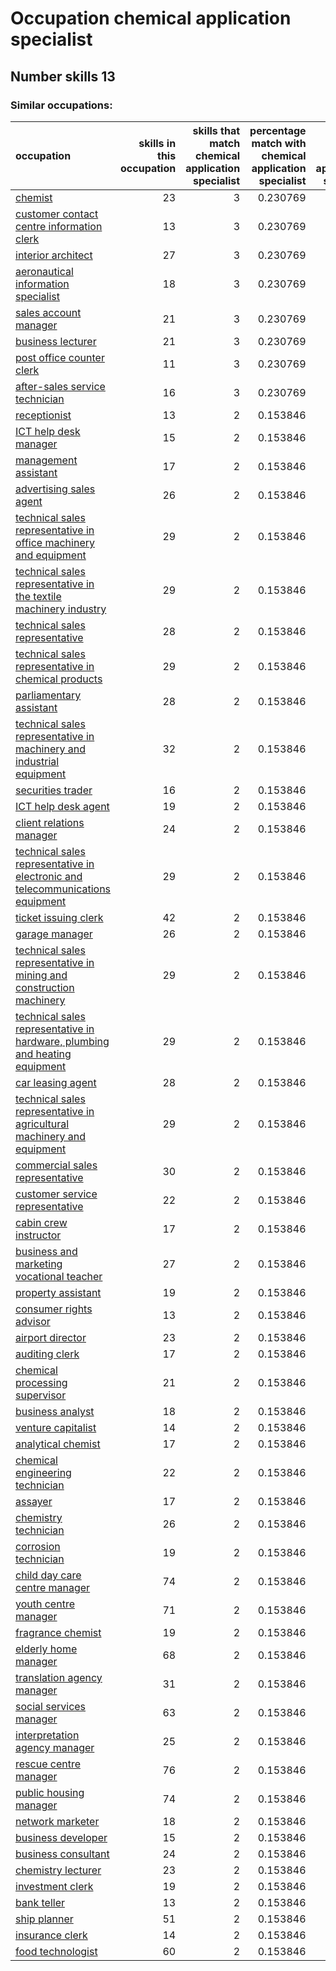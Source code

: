 # Occupation chemical application specialist
## Number skills 13
### Similar occupations:
| occupation                                                                                                                                                        |   skills in this occupation |   skills that match chemical application specialist |   percentage match with chemical application specialist |   skills not in chemical application specialist |
|:------------------------------------------------------------------------------------------------------------------------------------------------------------------|----------------------------:|----------------------------------------------------:|--------------------------------------------------------:|------------------------------------------------:|
| [chemist](chemist.md)                                                                                                                                             |                          23 |                                                   3 |                                                0.230769 |                                              20 |
| [customer contact centre information clerk](customer_contact_centre_information_clerk.md)                                                                         |                          13 |                                                   3 |                                                0.230769 |                                              10 |
| [interior architect](interior_architect.md)                                                                                                                       |                          27 |                                                   3 |                                                0.230769 |                                              24 |
| [aeronautical information specialist](aeronautical_information_specialist.md)                                                                                     |                          18 |                                                   3 |                                                0.230769 |                                              15 |
| [sales account manager](sales_account_manager.md)                                                                                                                 |                          21 |                                                   3 |                                                0.230769 |                                              18 |
| [business lecturer](business_lecturer.md)                                                                                                                         |                          21 |                                                   3 |                                                0.230769 |                                              18 |
| [post office counter clerk](post_office_counter_clerk.md)                                                                                                         |                          11 |                                                   3 |                                                0.230769 |                                               8 |
| [after-sales service technician](after-sales_service_technician.md)                                                                                               |                          16 |                                                   3 |                                                0.230769 |                                              13 |
| [receptionist](receptionist.md)                                                                                                                                   |                          13 |                                                   2 |                                                0.153846 |                                              11 |
| [ICT help desk manager](ICT_help_desk_manager.md)                                                                                                                 |                          15 |                                                   2 |                                                0.153846 |                                              13 |
| [management assistant](management_assistant.md)                                                                                                                   |                          17 |                                                   2 |                                                0.153846 |                                              15 |
| [advertising sales agent](advertising_sales_agent.md)                                                                                                             |                          26 |                                                   2 |                                                0.153846 |                                              24 |
| [technical sales representative in office machinery and equipment](technical_sales_representative_in_office_machinery_and_equipment.md)                           |                          29 |                                                   2 |                                                0.153846 |                                              27 |
| [technical sales representative in the textile machinery industry](technical_sales_representative_in_the_textile_machinery_industry.md)                           |                          29 |                                                   2 |                                                0.153846 |                                              27 |
| [technical sales representative](technical_sales_representative.md)                                                                                               |                          28 |                                                   2 |                                                0.153846 |                                              26 |
| [technical sales representative in chemical products](technical_sales_representative_in_chemical_products.md)                                                     |                          29 |                                                   2 |                                                0.153846 |                                              27 |
| [parliamentary assistant](parliamentary_assistant.md)                                                                                                             |                          28 |                                                   2 |                                                0.153846 |                                              26 |
| [technical sales representative in machinery and industrial equipment](technical_sales_representative_in_machinery_and_industrial_equipment.md)                   |                          32 |                                                   2 |                                                0.153846 |                                              30 |
| [securities trader](securities_trader.md)                                                                                                                         |                          16 |                                                   2 |                                                0.153846 |                                              14 |
| [ICT help desk agent](ICT_help_desk_agent.md)                                                                                                                     |                          19 |                                                   2 |                                                0.153846 |                                              17 |
| [client relations manager](client_relations_manager.md)                                                                                                           |                          24 |                                                   2 |                                                0.153846 |                                              22 |
| [technical sales representative in electronic and telecommunications equipment](technical_sales_representative_in_electronic_and_telecommunications_equipment.md) |                          29 |                                                   2 |                                                0.153846 |                                              27 |
| [ticket issuing clerk](ticket_issuing_clerk.md)                                                                                                                   |                          42 |                                                   2 |                                                0.153846 |                                              40 |
| [garage manager](garage_manager.md)                                                                                                                               |                          26 |                                                   2 |                                                0.153846 |                                              24 |
| [technical sales representative in mining and construction machinery](technical_sales_representative_in_mining_and_construction_machinery.md)                     |                          29 |                                                   2 |                                                0.153846 |                                              27 |
| [technical sales representative in hardware, plumbing and heating equipment](technical_sales_representative_in_hardware,_plumbing_and_heating_equipment.md)       |                          29 |                                                   2 |                                                0.153846 |                                              27 |
| [car leasing agent](car_leasing_agent.md)                                                                                                                         |                          28 |                                                   2 |                                                0.153846 |                                              26 |
| [technical sales representative in agricultural machinery and equipment](technical_sales_representative_in_agricultural_machinery_and_equipment.md)               |                          29 |                                                   2 |                                                0.153846 |                                              27 |
| [commercial sales representative](commercial_sales_representative.md)                                                                                             |                          30 |                                                   2 |                                                0.153846 |                                              28 |
| [customer service representative](customer_service_representative.md)                                                                                             |                          22 |                                                   2 |                                                0.153846 |                                              20 |
| [cabin crew instructor](cabin_crew_instructor.md)                                                                                                                 |                          17 |                                                   2 |                                                0.153846 |                                              15 |
| [business and marketing vocational teacher](business_and_marketing_vocational_teacher.md)                                                                         |                          27 |                                                   2 |                                                0.153846 |                                              25 |
| [property assistant](property_assistant.md)                                                                                                                       |                          19 |                                                   2 |                                                0.153846 |                                              17 |
| [consumer rights advisor](consumer_rights_advisor.md)                                                                                                             |                          13 |                                                   2 |                                                0.153846 |                                              11 |
| [airport director](airport_director.md)                                                                                                                           |                          23 |                                                   2 |                                                0.153846 |                                              21 |
| [auditing clerk](auditing_clerk.md)                                                                                                                               |                          17 |                                                   2 |                                                0.153846 |                                              15 |
| [chemical processing supervisor](chemical_processing_supervisor.md)                                                                                               |                          21 |                                                   2 |                                                0.153846 |                                              19 |
| [business analyst](business_analyst.md)                                                                                                                           |                          18 |                                                   2 |                                                0.153846 |                                              16 |
| [venture capitalist](venture_capitalist.md)                                                                                                                       |                          14 |                                                   2 |                                                0.153846 |                                              12 |
| [analytical chemist](analytical_chemist.md)                                                                                                                       |                          17 |                                                   2 |                                                0.153846 |                                              15 |
| [chemical engineering technician](chemical_engineering_technician.md)                                                                                             |                          22 |                                                   2 |                                                0.153846 |                                              20 |
| [assayer](assayer.md)                                                                                                                                             |                          17 |                                                   2 |                                                0.153846 |                                              15 |
| [chemistry technician](chemistry_technician.md)                                                                                                                   |                          26 |                                                   2 |                                                0.153846 |                                              24 |
| [corrosion technician](corrosion_technician.md)                                                                                                                   |                          19 |                                                   2 |                                                0.153846 |                                              17 |
| [child day care centre manager](child_day_care_centre_manager.md)                                                                                                 |                          74 |                                                   2 |                                                0.153846 |                                              72 |
| [youth centre manager](youth_centre_manager.md)                                                                                                                   |                          71 |                                                   2 |                                                0.153846 |                                              69 |
| [fragrance chemist](fragrance_chemist.md)                                                                                                                         |                          19 |                                                   2 |                                                0.153846 |                                              17 |
| [elderly home manager](elderly_home_manager.md)                                                                                                                   |                          68 |                                                   2 |                                                0.153846 |                                              66 |
| [translation agency manager](translation_agency_manager.md)                                                                                                       |                          31 |                                                   2 |                                                0.153846 |                                              29 |
| [social services manager](social_services_manager.md)                                                                                                             |                          63 |                                                   2 |                                                0.153846 |                                              61 |
| [interpretation agency manager](interpretation_agency_manager.md)                                                                                                 |                          25 |                                                   2 |                                                0.153846 |                                              23 |
| [rescue centre manager](rescue_centre_manager.md)                                                                                                                 |                          76 |                                                   2 |                                                0.153846 |                                              74 |
| [public housing manager](public_housing_manager.md)                                                                                                               |                          74 |                                                   2 |                                                0.153846 |                                              72 |
| [network marketer](network_marketer.md)                                                                                                                           |                          18 |                                                   2 |                                                0.153846 |                                              16 |
| [business developer](business_developer.md)                                                                                                                       |                          15 |                                                   2 |                                                0.153846 |                                              13 |
| [business consultant](business_consultant.md)                                                                                                                     |                          24 |                                                   2 |                                                0.153846 |                                              22 |
| [chemistry lecturer](chemistry_lecturer.md)                                                                                                                       |                          23 |                                                   2 |                                                0.153846 |                                              21 |
| [investment clerk](investment_clerk.md)                                                                                                                           |                          19 |                                                   2 |                                                0.153846 |                                              17 |
| [bank teller](bank_teller.md)                                                                                                                                     |                          13 |                                                   2 |                                                0.153846 |                                              11 |
| [ship planner](ship_planner.md)                                                                                                                                   |                          51 |                                                   2 |                                                0.153846 |                                              49 |
| [insurance clerk](insurance_clerk.md)                                                                                                                             |                          14 |                                                   2 |                                                0.153846 |                                              12 |
| [food technologist](food_technologist.md)                                                                                                                         |                          60 |                                                   2 |                                                0.153846 |                                              58 |

